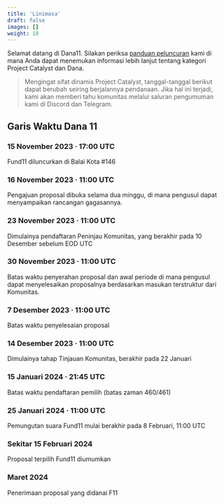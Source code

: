 ```yaml
---
title: 'Linimasa'
draft: false
images: []
weight: 10
---
```


Selamat datang di Dana11. Silakan periksa [panduan peluncuran](placeholder) kami di mana Anda dapat menemukan informasi lebih lanjut tentang kategori Project Catalyst dan Dana.

> Mengingat sifat dinamis Project Catalyst, tanggal-tanggal berikut dapat berubah seiring berjalannya pendanaan. Jika hal ini terjadi, kami akan memberi tahu komunitas melalui saluran pengumuman kami di Discord dan Telegram.

## Garis Waktu Dana 11

### 15 November 2023 · 17:00 UTC

Fund11 diluncurkan di Balai Kota #146

### 16 November 2023 · 11:00 UTC

Pengajuan proposal dibuka selama dua minggu, di mana pengusul dapat menyampaikan rancangan gagasannya.

### 23 November 2023 · 11:00 UTC

Dimulainya pendaftaran Peninjau Komunitas, yang berakhir pada 10 Desember sebelum EOD UTC

### 30 November 2023 · 11:00 UTC

Batas waktu penyerahan proposal dan awal periode di mana pengusul dapat menyelesaikan proposalnya berdasarkan masukan terstruktur dari Komunitas.

### 7 Desember 2023 · 11:00 UTC

Batas waktu penyelesaian proposal

### 14 Desember 2023 · 11:00 UTC

Dimulainya tahap Tinjauan Komunitas, berakhir pada 22 Januari

### 15 Januari 2024 · 21:45 UTC

Batas waktu pendaftaran pemilih (batas zaman 460/461)

### 25 Januari 2024 · 11:00 UTC

Pemungutan suara Fund11 mulai berakhir pada 8 Februari, 11:00 UTC

### Sekitar 15 Februari 2024

Proposal terpilih Fund11 diumumkan

### Maret 2024

Penerimaan proposal yang didanai F11
